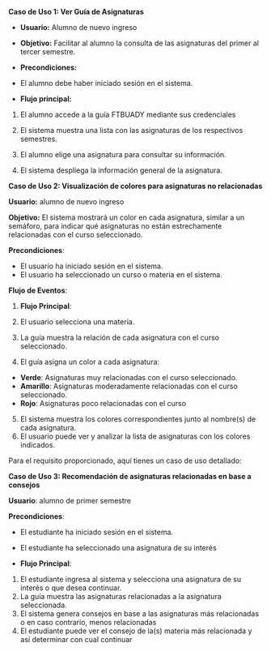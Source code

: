 **Caso de Uso 1: Ver Guía de Asignaturas**

-   **Usuario:** Alumno de nuevo ingreso
-   **Objetivo:** Facilitar al alumno la consulta de las asignaturas del primer al tercer semestre.
-   **Precondiciones:**

-   El alumno debe haber iniciado sesión en el sistema.

-   **Flujo principal:**

1.  El alumno accede a la guía FTBUADY mediante sus credenciales

2. El sistema muestra una lista con las asignaturas de los respectivos semestres.

3. El alumno elige una asignatura para consultar su información.

4. El sistema despliega la información general de la asignatura.

**Caso de Uso 2: Visualización de colores para asignaturas no relacionadas**

**Usuario:** alumno de nuevo ingreso

**Objetivo:** El sistema mostrará un color en cada asignatura, similar a un semáforo, para indicar qué asignaturas no están estrechamente relacionadas con el curso seleccionado.

**Precondiciones**:

-   El usuario ha iniciado sesión en el sistema.
-   El usuario ha seleccionado un curso o materia en el sistema.

**Flujo de Eventos**:

1.  **Flujo Principal**:

1.  El usuario selecciona una materia.
2.  La guía muestra la relación de cada asignatura con el curso seleccionado.
3.  El guía asigna un color a cada asignatura:

-   **Verde**: Asignaturas muy relacionadas con el curso seleccionado.
-   **Amarillo**: Asignaturas moderadamente relacionadas con el curso seleccionado.
-   **Rojo**: Asignaturas poco relacionadas con el curso

5.  El sistema muestra los colores correspondientes junto al nombre(s) de cada asignatura.
6.  El usuario puede ver y analizar la lista de asignaturas con los colores indicados.

Para el requisito proporcionado, aquí tienes un caso de uso detallado:

**Caso de Uso 3: Recomendación de asignaturas relacionadas en base a consejos**

**Usuario**: alumno de primer semestre

**Precondiciones**:

-   El estudiante ha iniciado sesión en el sistema.

-  El estudiante ha seleccionado una asignatura de su interés

-   **Flujo Principal**:

1.  El estudiante ingresa al sistema y selecciona una asignatura de su interés o que desea continuar.
2.  La guía muestra las asignaturas relacionadas a la asignatura seleccionada.
3.  El sistema genera consejos en base a las asignaturas más relacionadas o en caso contrario, menos relacionadas
4.  El estudiante puede ver el consejo de la(s) materia más relacionada y así determinar con cual continuar
